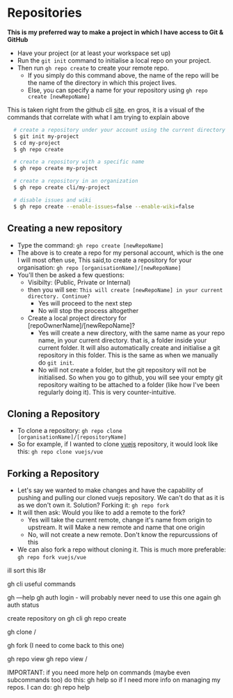 # Repositories 

**This is my preferred way to make a project in which I have access to Git & GitHub**
- Have your project (or at least your workspace set up)
- Run the ```git init``` command to initialise a local repo on your project.
- Then run ```gh repo create``` to create your remote repo.
  - If you simply do this command above, the name of the repo will be the name of the directory in which this project lives.
  - Else, you can specify a name for your repository using ```gh repo create [newRepoName]```

This is taken right from the github cli [site](https://cli.github.com/manual/gh_repo_create). en gros, it is a visual of the commands that correlate with what I am trying to explain above
```bash
  # create a repository under your account using the current directory name
  $ git init my-project
  $ cd my-project
  $ gh repo create

  # create a repository with a specific name
  $ gh repo create my-project

  # create a repository in an organization
  $ gh repo create cli/my-project

  # disable issues and wiki
  $ gh repo create --enable-issues=false --enable-wiki=false
```
## Creating a new repository
- Type the command: ```gh repo create [newRepoName]```
- The above is to create a repo for my personal account, which is the one I will most often use, This said,to create a repository for your organisation: ```gh repo [organisationName]/[newRepoName]```
- You'll then be asked a few questions:
  - Visibilty: (Public, Private or Internal)
  - then you will see: ```This will create [newRepoName] in your current directory. Continue?```
    - Yes will proceed to the next step
    - No will stop the process altogether
  -  Create a local project directory for [repoOwnerName]/[newRepoName]?
     -  Yes will create a new directory, with the same name as your repo name, in your current directory. that is, a folder inside your current folder. It will also automatically create and initialise a git repository in this folder. This is the same as when we manually do ```git init```.
     -  No will not create a folder, but the git repository will not be initialised. So when you go to github, you will see your empty git repository waiting to be attached to a folder (like how I've been regularly doing it). This is very counter-intuitive.

## Cloning a Repository
- To clone a repository: ```gh repo clone [organisationName]/[repositoryName]```
- So for example, if I wanted to clone [vuejs] repository, it would look like this: ```gh repo clone vuejs/vue```

## Forking a Repository
- Let's say we wanted to make changes and have the capability of pushing and pulling our cloned vuejs repository. We can't do that as it is as we don't own it. Solution? Forking it: ```gh repo fork```
- It will then ask: Would you like to add a remote to the fork? 
  - Yes will take the current remote, change it's name from origin to upstream. It will Make a new remote and name that one origin
  - No, will not create a new remote. Don't know the repurcussions of this
- We can also fork a repo without cloning it. This is much more preferable: ```gh repo fork vuejs/vue```





[vuejs]: https://github.com/vuejs/vue




ill sort this l8r

gh cli useful commands

gh —help 
gh auth login - will probably never need to use this one again
gh auth status

create repository on gh cli
gh repo create <repositoryName>

gh clone <ownerName>/<repoName>

gh fork (I need to come back to this one)

gh repo view
gh repo view <userName>/<repoName>

IMPORTANT: if you need more help on commands (maybe even subcommands too) do this:
gh <commandName> help
so if I need more info on managing my repos. I can do:
gh repo help